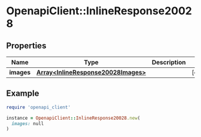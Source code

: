 # OpenapiClient::InlineResponse20028

## Properties

| Name | Type | Description | Notes |
| ---- | ---- | ----------- | ----- |
| **images** | [**Array&lt;InlineResponse20028Images&gt;**](InlineResponse20028Images.md) |  | [optional] |

## Example

```ruby
require 'openapi_client'

instance = OpenapiClient::InlineResponse20028.new(
  images: null
)
```

